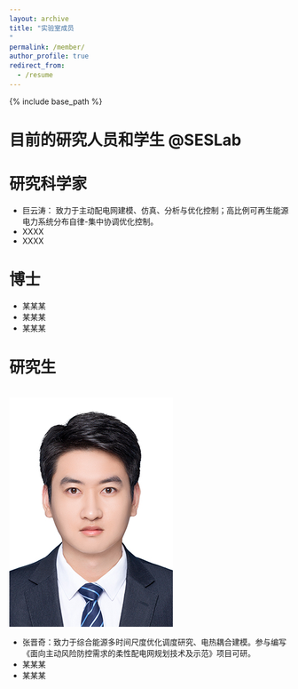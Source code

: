 ```yaml
---
layout: archive
title: "实验室成员
"
permalink: /member/
author_profile: true
redirect_from:
  - /resume
---
```


{% include base_path %}

 目前的研究人员和学生 @SESLab
======


研究科学家
======
* 巨云涛： 致力于主动配电网建模、仿真、分析与优化控制；高比例可再生能源电力系统分布自律-集中协调优化控制。
* XXXX
* XXXX

博士
======
* 某某某 
* 某某某
* 某某某
  
研究生
======
<br/><img src='/images/张晋奇.jpg'>
* 张晋奇：致力于综合能源多时间尺度优化调度研究、电热耦合建模。参与编写《面向主动风险防控需求的柔性配电网规划技术及示范》项目可研。
* 某某某
* 某某某




